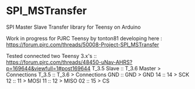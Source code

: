 # SPI_MSTransfer
SPI Master Slave Transfer library for Teensy on Arduino 

Work in progress for PJRC Teensy by tonton81 developing here : https://forum.pjrc.com/threads/50008-Project-SPI_MSTransfer

Tested connected two Teensy 3.x's :: https://forum.pjrc.com/threads/48450-uNav-AHRS?p=169644&viewfull=1#post169644
 T_3.5 Slave :: T_3.6 Master > Connections
T_3.5 :: T_3.6 > Connections
GND :: GND > GND
14  :: 14 > SCK
12  :: 11 > MOSI
11  :: 12 > MISO
02  :: 15 > CS
